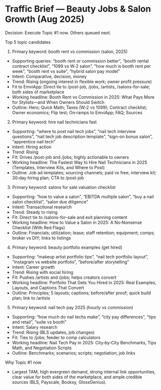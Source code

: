 # Traffic Brief — Beauty Jobs & Salon Growth (Aug 2025)

Decision: Execute Topic #1 now. Others queued next.

Top 5 topic candidates

1) Primary keyword: booth rent vs commission (salon, 2025)
- Supporting queries: “booth rent or commission better”, “booth rental contract checklist”, “1099 vs W‑2 salon”, “how much is booth rent per week”, “booth rent vs suite”, “hybrid salon pay model”
- Intent: Comparative, decision, money
- Trend: Rising (ongoing interest in flexible work; owner profit pressure)
- Fit to EmviApp: Direct tie to /post-job, /jobs, /artists, /salons-for-sale; both sides of marketplace
- Working headline: Booth Rent vs Commission in 2025: What Pays More for Stylists—and When Owners Should Switch
- Outline: Hero; Quick Math; Taxes (W‑2 vs 1099); Contract checklist; Owner economics; Flip test; On‑ramps to EmviApp; FAQ; Sources

2) Primary keyword: hire nail technicians fast
- Supporting: “where to post nail tech jobs”, “nail tech interview questions”, “nail tech job description template”, “sign-on bonus salon”, “apprentice nail tech”
- Intent: Hiring action
- Trend: Rising
- Fit: Drives /post-job and /jobs; highly actionable to owners
- Working headline: The Fastest Way to Hire Nail Technicians in 2025 (Templates, Interview Kits, and Where to Post)
- Outline: Job ad templates; sourcing channels; paid vs free; interview kit; 30‑day hiring plan; CTA to /post-job

3) Primary keyword: salons for sale valuation checklist
- Supporting: “how to value a salon”, “EBITDA multiple salon”, “buy a nail salon checklist”, “salon due diligence”
- Intent: Transactional research
- Trend: Steady to rising
- Fit: Direct tie to /salons-for-sale and exit planning content
- Working headline: How to Value a Salon in 2025: A No‑Nonsense Checklist (With Red Flags)
- Outline: Financials; utilization; lease; staff retention; equipment; comps; broker vs DIY; links to listings

4) Primary keyword: beauty portfolio examples (get hired)
- Supporting: “makeup artist portfolio tips”, “nail tech portfolio layout”, “Instagram vs website portfolio”, “before/after storytelling”
- Intent: Career growth
- Trend: Rising with social hiring
- Fit: Pushes /artists and /jobs; helps creators convert
- Working headline: Portfolio That Gets You Hired in 2025: Real Examples, Layouts, and Captions That Convert
- Outline: Principles; 5 layouts; captions; before/after proof; quick build plan; link to /artists

5) Primary keyword: nail tech pay 2025 (hourly vs commission)
- Supporting: “how much do nail techs make”, “city pay differences”, “tips and retail”, “suite vs booth”
- Intent: Salary research
- Trend: Rising (BLS updates, job changes)
- Fit: Ties to /jobs; feeder to comp calculators
- Working headline: Nail Tech Pay in 2025: City‑by‑City Benchmarks, Tips Math, and Negotiation Scripts
- Outline: Benchmarks; scenarios; scripts; negotiation; job links

Why Topic #1 now
- Largest TAM, high evergreen demand, strong internal link opportunities, clear value for both sides of the marketplace, and ample credible sources (BLS, Payscale, Booksy, GlossGenius).